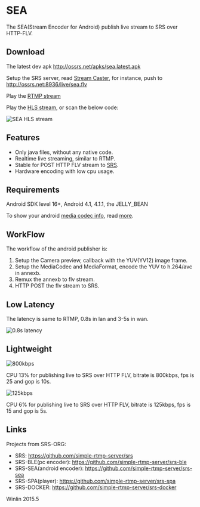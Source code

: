 # SEA
The SEA(Stream Encoder for Android) publish live stream to SRS over HTTP-FLV.

## Download

The latest dev apk http://ossrs.net/apks/sea.latest.apk

Setup the SRS server, read [Stream Caster](https://github.com/simple-rtmp-server/srs/wiki/v2_CN_Streamer#push-http-flv-to-srs), for instance, push to http://ossrs.net:8936/live/sea.flv

Play the [RTMP stream](http://www.ossrs.net/players/srs_player.html?vhost=hls&port=19351&stream=sea&server=ossrs.net&autostart=true)

Play the [HLS stream](http://ossrs.net:8081/live/sea.html), or scan the below code:

![SEA HLS stream](https://github.com/simple-rtmp-server/srs-sea/wiki/images/ap.sea.jpg)

## Features

* Only java files, without any native code.
* Realtime live streaming, similar to RTMP.
* Stable for POST HTTP FLV stream to [SRS](https://github.com/simple-rtmp-server/srs).
* Hardware encoding with low cpu usage.

## Requirements

Android SDK level 16+, Android 4.1, 4.1.1, the JELLY_BEAN

To show your android [media codec info](http://ossrs.net/apks/MediaCodecInfo.apk), read [more](https://coderoid.wordpress.com/2014/08/01/obtaining-android-media-codec-information/).

## WorkFlow

The workflow of the android publisher is:

1. Setup the Camera preview, callback with the YUV(YV12) image frame.
1. Setup the MediaCodec and MediaFormat, encode the YUV to h.264/avc in annexb.
1. Remux the annexb to flv stream.
1. HTTP POST the flv stream to SRS.

## Low Latency

The latency is same to RTMP, 0.8s in lan and 3-5s in wan.

![0.8s latency](https://github.com/simple-rtmp-server/srs-sea/wiki/images/ap.delay1.jpg)

## Lightweight

![800kbps](https://github.com/simple-rtmp-server/srs-sea/wiki/images/ap.800kbps.jpg)

CPU 13% for publishing live to SRS over HTTP FLV, bitrate is 800kbps, fps is 25 and gop is 10s.

![125kbps](https://github.com/simple-rtmp-server/srs-sea/wiki/images/ap.125kbps.jpg)

CPU 6% for publishing live to SRS over HTTP FLV, bitrate is 125kbps, fps is 15 and gop is 5s.

## Links

Projects from SRS-ORG:

* SRS: https://github.com/simple-rtmp-server/srs
* SRS-BLE(pc encoder): https://github.com/simple-rtmp-server/srs-ble
* SRS-SEA(android encoder): https://github.com/simple-rtmp-server/srs-sea
* SRS-SPA(player): https://github.com/simple-rtmp-server/srs-spa
* SRS-DOCKER: https://github.com/simple-rtmp-server/srs-docker

Winlin 2015.5
